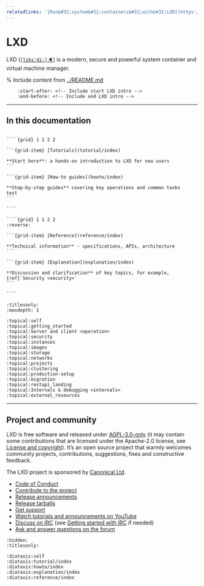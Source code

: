 ```yaml
---
relatedlinks: '[Run&#32;system&#32;containers&#32;with&#32;LXD](https://canonical.com/lxd), [Open&#32;source&#32;for&#32;beginners:&#32;setting&#32;up&#32;your&#32;dev&#32;environment&#32;with&#32;LXD](https://ubuntu.com/blog/open-source-for-beginners-dev-environment-with-lxd)'
---
```


# LXD

LXD (<a href="#" title="Listen" onclick="document.getElementById('player').play();return false;">`[lɛks'di:]`&#128264;</a>) is a modern, secure and powerful system container and virtual machine manager.

<audio id="player"><source src="_static/lxd.mp3" type="audio/mpeg"></audio>

% Include content from [../README.md](../README.md)
```{include} ../README.md
    :start-after: <!-- Include start LXD intro -->
    :end-before: <!-- Include end LXD intro -->
```

---

## In this documentation

`````{only} diataxis

````{grid} 1 1 2 2

```{grid-item} [Tutorials](tutorial/index)

**Start here**: a hands-on introduction to LXD for new users
```

```{grid-item} [How-to guides](howto/index)

**Step-by-step guides** covering key operations and common tasks
test
```

````

````{grid} 1 1 2 2
:reverse:

```{grid-item} [Reference](reference/index)

**Technical information** - specifications, APIs, architecture
```

```{grid-item} [Explanation](explanation/index)

**Discussion and clarification** of key topics, for example, {ref}`Security <security>`
```

````

`````

```{filtered-toctree}
:titlesonly:
:maxdepth: 1

:topical:self
:topical:getting_started
:topical:Server and client <operation>
:topical:security
:topical:instances
:topical:images
:topical:storage
:topical:networks
:topical:projects
:topical:clustering
:topical:production-setup
:topical:migration
:topical:restapi_landing
:topical:Internals & debugging <internals>
:topical:external_resources
```

---

## Project and community

LXD is free software and released under [AGPL-3.0-only](https://www.gnu.org/licenses/agpl-3.0.en.html) (it may contain some contributions that are licensed under the Apache-2.0 license, see [License and copyright](contributing)).
It’s an open source project that warmly welcomes community projects, contributions, suggestions, fixes and constructive feedback.

The LXD project is sponsored by [Canonical Ltd](https://www.canonical.com).

- [Code of Conduct](https://github.com/canonical/lxd/blob/main/CODE_OF_CONDUCT.md)
- [Contribute to the project](contributing.md)
- [Release announcements](https://discourse.ubuntu.com/c/lxd/news/)
- [Release tarballs](https://github.com/canonical/lxd/releases/)
- [Get support](support.md)
- [Watch tutorials and announcements on YouTube](https://www.youtube.com/c/LXDvideos)
- [Discuss on IRC](https://web.libera.chat/#lxd) (see [Getting started with IRC](https://discourse.ubuntu.com/t/getting-started-with-irc/37907) if needed)
- [Ask and answer questions on the forum](https://discourse.ubuntu.com/c/lxd/)

```{filtered-toctree}
:hidden:
:titlesonly:

:diataxis:self
:diataxis:tutorial/index
:diataxis:howto/index
:diataxis:explanation/index
:diataxis:reference/index
```
